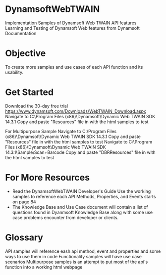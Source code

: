 # DynamsoftWebTWAIN
Implementation Samples of Dynamsoft Web TWAIN API features  
Learning and Testing of Dynamsoft Web features from Dynamsoft Documentation  

# Objective
To create more samples and use cases of each API function and its usability.

# Get Started
Download the 30-day free trial
https://www.dynamsoft.com/Downloads/WebTWAIN_Download.aspx
Navigate to C:\Program Files (x86)\Dynamsoft\Dynamic Web TWAIN SDK 14.3.1
Copy and paste "Resources" file in with the html samples to test

For Multipurpose Sample
Navigate to C:\Program Files (x86)\Dynamsoft\Dynamic Web TWAIN SDK 14.3.1
Copy and paste "Resources" file in with the html samples to test
Navigate to C:\Program Files (x86)\Dynamsoft\Dynamic Web TWAIN SDK 14.3.1\Sample\Scan+Barcode
Copy and paste "DBRResources" file in with the html samples to test

# For More Resources
- Read the DynamsoftWebTWAIN Developer's Guide 
  Use the working samples to reference each API Methods, Properties, and Events starts on page 84
- The Knowledge Base and Use Case document will contain a list of questions found in Dyanmsoft Knowledge Base along with some use case problems encounter from developer or clients.

# Glossary
API samples will reference eash api method, event and properties and some ways to use them in code
Functionality samples will have use case scenarios
Multipurpose samples is an attempt to put most of the api's function into a working html webpage
